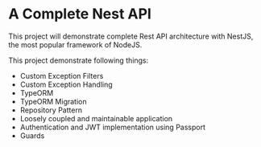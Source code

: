 # A Complete Nest API

This project will demonstrate complete Rest API architecture with NestJS, the most popular framework of NodeJS.

This project demonstrate following things:
<br>
<ul>
<li>Custom Exception Filters</li>
<li>Custom Exception Handling</li>
<li>TypeORM</li>
<li>TypeORM Migration</li>
<li>Repository Pattern</li>
<li>Loosely coupled and maintainable application</li>
<li>Authentication and JWT implementation using Passport</li>
<li>Guards</li>
</ul>
